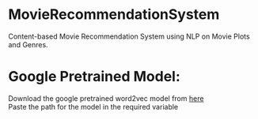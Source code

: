 # MovieRecommendationSystem
Content-based Movie Recommendation System using NLP on Movie Plots and Genres.  

# Google Pretrained Model:
Download the google pretrained word2vec model from [here](https://drive.google.com/file/d/0B7XkCwpI5KDYNlNUTTlSS21pQmM/edit?resourcekey=0-wjGZdNAUop6WykTtMip30g)  
Paste the path for the model in the required variable



